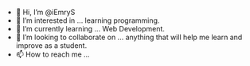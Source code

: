 - 👋 Hi, I’m @iEmryS
- 👀 I’m interested in ... learning programming.
- 🌱 I’m currently learning ... Web Development.
- 💞️ I’m looking to collaborate on ... anything that will help me learn and improve as a student.
- 📫 How to reach me ... 

<!---
iEmryS/iEmryS is a ✨ special ✨ repository because its `README.md` (this file) appears on your GitHub profile.
You can click the Preview link to take a look at your changes.
--->
